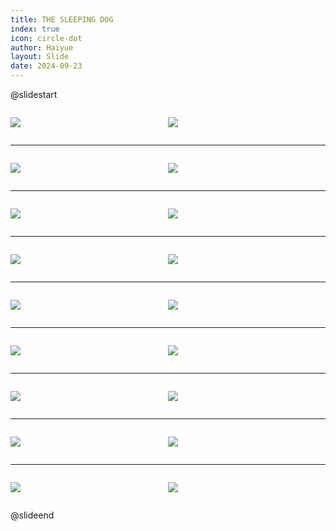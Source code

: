 ```yaml
---
title: THE SLEEPING DOG
index: true
icon: circle-dot
author: Haiyue
layout: Slide
date: 2024-09-23
---
```

 
@slidestart

<div style="display:flex">
<div style="flex:1">

![](https://raw.githubusercontent.com/yclord/reading/refs/heads/master/english/Level-M/THE%20SLEEPING%20DOG/001.webp)
</div>
<div style="flex:1">

![](https://raw.githubusercontent.com/yclord/reading/refs/heads/master/english/Level-M/THE%20SLEEPING%20DOG/002.webp)
</div>
</div>

---

<div style="display:flex">
<div style="flex:1">

![](https://raw.githubusercontent.com/yclord/reading/refs/heads/master/english/Level-M/THE%20SLEEPING%20DOG/003.webp)
</div>
<div style="flex:1">

![](https://raw.githubusercontent.com/yclord/reading/refs/heads/master/english/Level-M/THE%20SLEEPING%20DOG/004.webp)
</div>
</div>

---

<div style="display:flex">
<div style="flex:1">

![](https://raw.githubusercontent.com/yclord/reading/refs/heads/master/english/Level-M/THE%20SLEEPING%20DOG/005.webp)
</div>
<div style="flex:1">

![](https://raw.githubusercontent.com/yclord/reading/refs/heads/master/english/Level-M/THE%20SLEEPING%20DOG/006.webp)
</div>
</div>

---

<div style="display:flex">
<div style="flex:1">

![](https://raw.githubusercontent.com/yclord/reading/refs/heads/master/english/Level-M/THE%20SLEEPING%20DOG/007.webp)
</div>
<div style="flex:1">

![](https://raw.githubusercontent.com/yclord/reading/refs/heads/master/english/Level-M/THE%20SLEEPING%20DOG/008.webp)
</div>
</div>

---

<div style="display:flex">
<div style="flex:1">

![](https://raw.githubusercontent.com/yclord/reading/refs/heads/master/english/Level-M/THE%20SLEEPING%20DOG/009.webp)
</div>
<div style="flex:1">

![](https://raw.githubusercontent.com/yclord/reading/refs/heads/master/english/Level-M/THE%20SLEEPING%20DOG/010.webp)
</div>
</div>

---

<div style="display:flex">
<div style="flex:1">

![](https://raw.githubusercontent.com/yclord/reading/refs/heads/master/english/Level-M/THE%20SLEEPING%20DOG/011.webp)
</div>
<div style="flex:1">

![](https://raw.githubusercontent.com/yclord/reading/refs/heads/master/english/Level-M/THE%20SLEEPING%20DOG/012.webp)
</div>
</div>

---

<div style="display:flex">
<div style="flex:1">

![](https://raw.githubusercontent.com/yclord/reading/refs/heads/master/english/Level-M/THE%20SLEEPING%20DOG/013.webp)
</div>
<div style="flex:1">

![](https://raw.githubusercontent.com/yclord/reading/refs/heads/master/english/Level-M/THE%20SLEEPING%20DOG/014.webp)
</div>
</div>

---

<div style="display:flex">
<div style="flex:1">

![](https://raw.githubusercontent.com/yclord/reading/refs/heads/master/english/Level-M/THE%20SLEEPING%20DOG/015.webp)
</div>
<div style="flex:1">

![](https://raw.githubusercontent.com/yclord/reading/refs/heads/master/english/Level-M/THE%20SLEEPING%20DOG/016.webp)
</div>
</div>

---

<div style="display:flex">
<div style="flex:1">

![](https://raw.githubusercontent.com/yclord/reading/refs/heads/master/english/Level-M/THE%20SLEEPING%20DOG/017.webp)
</div>
<div style="flex:1">

![](https://raw.githubusercontent.com/yclord/reading/refs/heads/master/english/Level-M/THE%20SLEEPING%20DOG/018.webp)
</div>
</div>

@slideend